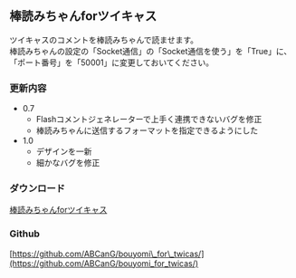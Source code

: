 棒読みちゃんforツイキャス
----

ツイキャスのコメントを棒読みちゃんで読ませます。  
棒読みちゃんの設定の「Socket通信」の「Socket通信を使う」を「True」に、「ポート番号」を「50001」に変更しておいてください。

### 更新内容
* 0.7
    * Flashコメントジェネレーターで上手く連携できないバグを修正
    * 棒読みちゃんに送信するフォーマットを指定できるようにした
* 1.0
    * デザインを一新
    * 細かなバグを修正

### ダウンロード
[棒読みちゃんforツイキャス](https://chrome.google.com/webstore/detail/%E6%A3%92%E8%AA%AD%E3%81%BF%E3%81%A1%E3%82%83%E3%82%93for%E3%83%84%E3%82%A4%E3%82%AD%E3%83%A3%E3%82%B9/mchkplpllicffdchiohkjlkpednaoefj?hl=ja&gl=JP)

### Github
[https://github.com/ABCanG/bouyomi\_for\_twicas/](https://github.com/ABCanG/bouyomi_for_twicas/)
